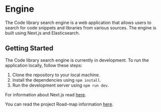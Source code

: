# Engine

The Code library search engine is a web application that allows users to search for code snippets and libraries from various sources. The engine is built using Next.js and Elasticsearch.

## Getting Started

The Code library search engine is currently in development. To run the application locally, follow these steps:

1. Clone the repository to your local machine.
2. Install the dependencies using `npm install`.
3. Run the development server using `npm run dev`.

For information about Next.js read [here](./md/next-dev.md).

You can read the project Road-map information [here](./md/ROADMAP.md).